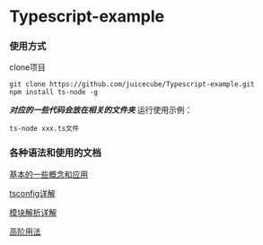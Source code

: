# Typescript-example

### 使用方式

clone项目

```
git clone https://github.com/juicecube/Typescript-example.git
npm install ts-node -g
```

***对应的一些代码会放在相关的文件夹***
运行使用示例：

```
ts-node xxx.ts文件
```

### 各种语法和使用的文档

[基本的一些概念和应用](https://github.com/juicecube/Typescript-example/blob/master/base/base.md)

[tsconfig详解](https://github.com/juicecube/Typescript-example/blob/master/tsconfig/tsconfig.md)

[模块解析详解](https://github.com/juicecube/Typescript-example/blob/master/modules/modules.md)

[高阶用法](https://github.com/juicecube/Typescript-example/blob/master/condition/condition.md)
